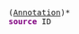 <pre class="highlight highlight-html">
(<a href="#Annotation-Syntax">Annotation</a>)*
<span style="font-weight:bold;color:purple">source</span> ID
</pre>

